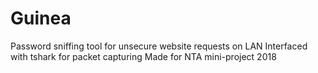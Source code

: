 # Guinea
Password sniffing tool for unsecure website requests on LAN
Interfaced with tshark for packet capturing
Made for NTA mini-project 2018
